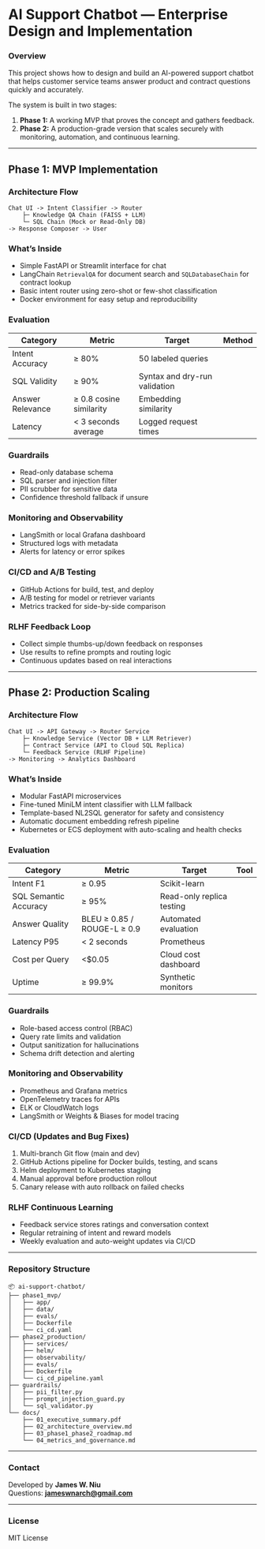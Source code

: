 # AI Support Chatbot — Enterprise Design and Implementation

### Overview
This project shows how to design and build an AI-powered support chatbot that helps customer service teams answer product and contract questions quickly and accurately.

The system is built in two stages:
1. **Phase 1:** A working MVP that proves the concept and gathers feedback.
2. **Phase 2:** A production-grade version that scales securely with monitoring, automation, and continuous learning.

---

## Phase 1: MVP Implementation

### Architecture Flow
```
Chat UI -> Intent Classifier -> Router  
    ├─ Knowledge QA Chain (FAISS + LLM)  
    └─ SQL Chain (Mock or Read-Only DB)  
-> Response Composer -> User
```

### What’s Inside
- Simple FastAPI or Streamlit interface for chat
- LangChain `RetrievalQA` for document search and `SQLDatabaseChain` for contract lookup
- Basic intent router using zero-shot or few-shot classification
- Docker environment for easy setup and reproducibility

### Evaluation
| Category | Metric | Target | Method |
|-----------|---------|---------|--------|
| Intent Accuracy | ≥ 80% | 50 labeled queries |
| SQL Validity | ≥ 90% | Syntax and dry-run validation |
| Answer Relevance | ≥ 0.8 cosine similarity | Embedding similarity |
| Latency | < 3 seconds average | Logged request times |

### Guardrails
- Read-only database schema
- SQL parser and injection filter
- PII scrubber for sensitive data
- Confidence threshold fallback if unsure

### Monitoring and Observability
- LangSmith or local Grafana dashboard
- Structured logs with metadata
- Alerts for latency or error spikes

### CI/CD and A/B Testing
- GitHub Actions for build, test, and deploy
- A/B testing for model or retriever variants
- Metrics tracked for side-by-side comparison

### RLHF Feedback Loop
- Collect simple thumbs-up/down feedback on responses
- Use results to refine prompts and routing logic
- Continuous updates based on real interactions

---

## Phase 2: Production Scaling

### Architecture Flow
```
Chat UI -> API Gateway -> Router Service  
    ├─ Knowledge Service (Vector DB + LLM Retriever)  
    ├─ Contract Service (API to Cloud SQL Replica)  
    └─ Feedback Service (RLHF Pipeline)  
-> Monitoring -> Analytics Dashboard
```

### What’s Inside
- Modular FastAPI microservices
- Fine-tuned MiniLM intent classifier with LLM fallback
- Template-based NL2SQL generator for safety and consistency
- Automatic document embedding refresh pipeline
- Kubernetes or ECS deployment with auto-scaling and health checks

### Evaluation
| Category | Metric | Target | Tool |
|-----------|---------|---------|------|
| Intent F1 | ≥ 0.95 | Scikit-learn |
| SQL Semantic Accuracy | ≥ 95% | Read-only replica testing |
| Answer Quality | BLEU ≥ 0.85 / ROUGE-L ≥ 0.9 | Automated evaluation |
| Latency P95 | < 2 seconds | Prometheus |
| Cost per Query | <$0.05 | Cloud cost dashboard |
| Uptime | ≥ 99.9% | Synthetic monitors |

### Guardrails
- Role-based access control (RBAC)
- Query rate limits and validation
- Output sanitization for hallucinations
- Schema drift detection and alerting

### Monitoring and Observability
- Prometheus and Grafana metrics
- OpenTelemetry traces for APIs
- ELK or CloudWatch logs
- LangSmith or Weights & Biases for model tracing

### CI/CD (Updates and Bug Fixes)
1. Multi-branch Git flow (main and dev)
2. GitHub Actions pipeline for Docker builds, testing, and scans
3. Helm deployment to Kubernetes staging
4. Manual approval before production rollout
5. Canary release with auto rollback on failed checks

### RLHF Continuous Learning
- Feedback service stores ratings and conversation context
- Regular retraining of intent and reward models
- Weekly evaluation and auto-weight updates via CI/CD

---

### Repository Structure
```
📦 ai-support-chatbot/
├── phase1_mvp/
│   ├── app/
│   ├── data/
│   ├── evals/
│   ├── Dockerfile
│   └── ci_cd.yaml
├── phase2_production/
│   ├── services/
│   ├── helm/
│   ├── observability/
│   ├── evals/
│   ├── Dockerfile
│   └── ci_cd_pipeline.yaml
├── guardrails/
│   ├── pii_filter.py
│   ├── prompt_injection_guard.py
│   └── sql_validator.py
└── docs/
    ├── 01_executive_summary.pdf
    ├── 02_architecture_overview.md
    ├── 03_phase1_phase2_roadmap.md
    └── 04_metrics_and_governance.md
```

---

### Contact
Developed by **James W. Niu**  
Questions: **jameswnarch@gmail.com**

---

### License
MIT License

